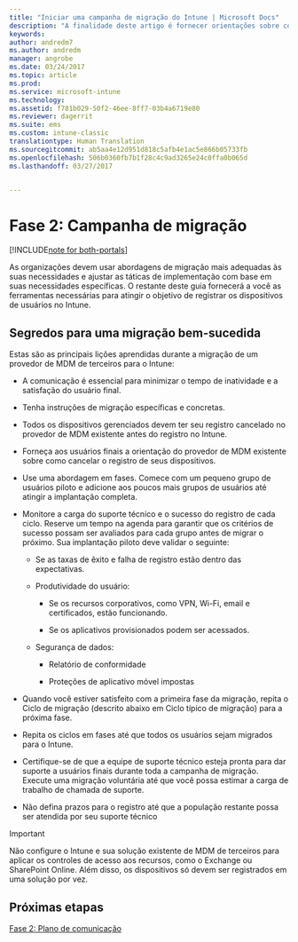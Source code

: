 ```yaml
---
title: "Iniciar uma campanha de migração do Intune | Microsoft Docs"
description: "A finalidade deste artigo é fornecer orientações sobre como iniciar uma campanha de migração."
keywords: 
author: andredm7
ms.author: andredm
manager: angrobe
ms.date: 03/24/2017
ms.topic: article
ms.prod: 
ms.service: microsoft-intune
ms.technology: 
ms.assetid: f781b029-50f2-46ee-8ff7-03b4a6719e80
ms.reviewer: dagerrit
ms.suite: ems
ms.custom: intune-classic
translationtype: Human Translation
ms.sourcegitcommit: ab5aa4e12d951d818c5afb4e1ac5e866b05733fb
ms.openlocfilehash: 506b0360fb7b1f28c4c9ad3265e24c0ffa0b065d
ms.lasthandoff: 03/27/2017


---
```


# <a name="phase-2-migration-campaign"></a>Fase 2: Campanha de migração

[!INCLUDE[note for both-portals](../includes/note-for-both-portals.md)]

As organizações devem usar abordagens de migração mais adequadas às suas necessidades e ajustar as táticas de implementação com base em suas necessidades específicas. O restante deste guia fornecerá a você as ferramentas necessárias para atingir o objetivo de registrar os dispositivos de usuários no Intune.

## <a name="keys-to-a-successful-migration"></a>Segredos para uma migração bem-sucedida

Estas são as principais lições aprendidas durante a migração de um provedor de MDM de terceiros para o Intune:

-   A comunicação é essencial para minimizar o tempo de inatividade e a satisfação do usuário final.

-   Tenha instruções de migração específicas e concretas.

-   Todos os dispositivos gerenciados devem ter seu registro cancelado no provedor de MDM existente antes do registro no Intune.

-   Forneça aos usuários finais a orientação do provedor de MDM existente sobre como cancelar o registro de seus dispositivos.

-   Use uma abordagem em fases. Comece com um pequeno grupo de usuários piloto e adicione aos poucos mais grupos de usuários até atingir a implantação completa.

-   Monitore a carga do suporte técnico e o sucesso do registro de cada ciclo. Reserve um tempo na agenda para garantir que os critérios de sucesso possam ser avaliados para cada grupo antes de migrar o próximo. Sua implantação piloto deve validar o seguinte:

    -   Se as taxas de êxito e falha de registro estão dentro das expectativas.

    -   Produtividade do usuário:

        -   Se os recursos corporativos, como VPN, Wi-Fi, email e certificados, estão funcionando.

        -   Se os aplicativos provisionados podem ser acessados.

    -   Segurança de dados:

        -   Relatório de conformidade

        -   Proteções de aplicativo móvel impostas

-   Quando você estiver satisfeito com a primeira fase da migração, repita o Ciclo de migração (descrito abaixo em Ciclo típico de migração) para a próxima fase.

-   Repita os ciclos em fases até que todos os usuários sejam migrados para o Intune.

-   Certifique-se de que a equipe de suporte técnico esteja pronta para dar suporte a usuários finais durante toda a campanha de migração. Execute uma migração voluntária até que você possa estimar a carga de trabalho de chamada de suporte.

-   Não defina prazos para o registro até que a população restante possa ser atendida por seu suporte técnico

> [!IMPORTANT] 
> Não configure o Intune e sua solução existente de MDM de terceiros para aplicar os controles de acesso aos recursos, como o Exchange ou SharePoint Online. Além disso, os dispositivos só devem ser registrados em uma solução por vez.

## <a name="next-steps"></a>Próximas etapas

[Fase 2: Plano de comunicação](https://docs.microsoft.com/intune/plan-design/migration-phase2-communication-plan)

